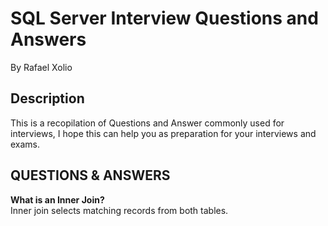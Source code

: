 # SQL Server Interview Questions and Answers
By Rafael Xolio


## Description
This is a recopilation of Questions and Answer commonly used for interviews, I hope this can help you as preparation for your interviews and exams.


## QUESTIONS & ANSWERS
**What is an Inner Join?** \
Inner join selects matching records from both tables.
